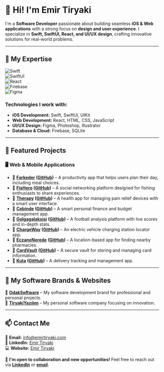 # 👋 Hi! I'm Emir Tiryaki  

I'm a **Software Developer** passionate about building seamless **iOS & Web applications** with a strong focus on **design and user experience**. I specialize in **Swift, SwiftUI, React, and UI/UX design**, crafting innovative solutions for real-world problems.  

---

## 🚀 My Expertise  
![Swift](https://img.shields.io/badge/Swift-FA7343?style=for-the-badge&logo=swift&logoColor=white)  
![SwiftUI](https://img.shields.io/badge/SwiftUI-007AFF?style=for-the-badge&logo=swift&logoColor=white)  
![React](https://img.shields.io/badge/React-20232A?style=for-the-badge&logo=react&logoColor=61DAFB)  
![Firebase](https://img.shields.io/badge/Firebase-FFCA28?style=for-the-badge&logo=firebase&logoColor=black)  
![Figma](https://img.shields.io/badge/Figma-F24E1E?style=for-the-badge&logo=figma&logoColor=white)  

### Technologies I work with:  
- **iOS Development:** Swift, SwiftUI, UIKit  
- **Web Development:** React, HTML, CSS, JavaScript  
- **UI/UX Design:** Figma, Photoshop, Illustrator  
- **Database & Cloud:** Firebase, SQLite  

---

## 🌟 Featured Projects  

### 🖥 **Web & Mobile Applications**  
- 🔹 **[Farkeder](https://emirtiryaki.com) ([GitHub](https://github.com/emirtiryaki/farkeder))** – A productivity app that helps users plan their day, including meal choices.  
- 🔹 **[FisHero](https://emirtiryaki.com) ([GitHub](https://github.com/emirtiryaki/fishero))** – A social networking platform designed for fishing enthusiasts to share experiences.  
- 🔹 **[Therapy](https://emirtiryaki.com) ([GitHub](https://github.com/emirtiryaki/therapy))** – A health app for managing pain relief devices with a smart user interface.  
- 🔹 **[Cebinde](https://emirtiryaki.com) ([GitHub](https://github.com/emirtiryaki/cebinde))** – A smart personal finance and budget management app.  
- 🔹 **[Golgagalaksisi](https://emirtiryaki.com) ([GitHub](https://github.com/emirtiryaki/golgagalaksisi))** – A football analysis platform with live scores and in-depth stats.  
- 🔹 **[ChargeWay](https://emirtiryaki.com) ([GitHub](https://github.com/emirtiryaki/chargeway))** – An electric vehicle charging station locator app.  
- 🔹 **[EczaneNerede](https://emirtiryaki.com) ([GitHub](https://github.com/emirtiryaki/eczane-nerede))** – A location-based app for finding nearby pharmacies.  
- 🔹 **[CardVault](https://emirtiryaki.com) ([GitHub](https://github.com/emirtiryaki/cardvault))** – A secure vault for storing and managing card information.  
- 🔹 **[Kuta](https://emirtiryaki.com) ([GitHub](https://github.com/emirtiryaki/kuta))** – A delivery tracking and management app.  

---

## 💼 My Software Brands & Websites  
🚀 **[OdakSoftware](https://odaksoftware.com)** – My software development brand for professional and personal projects.  
🔹 **[TiryakiYazılım](https://emirtiryaki.com)** – My personal software company focusing on innovation.  

---

## 📫 Contact Me  

📩 **Email:** [info@emirtiryaki.com](mailto:info@emirtiryaki.com)  
🔗 **LinkedIn:** [Emir Tiryaki](https://www.linkedin.com/in/emir-tiryaki-784b8118a/)  
💻 **Website:** [Emir Tiryaki](https://emirtiryaki.com)  

🚀 **I'm open to collaboration and new opportunities!** Feel free to reach out via **[LinkedIn](https://www.linkedin.com/in/emir-tiryaki-784b8118a/)** or **[email](mailto:info@emirtiryaki.com).**  
